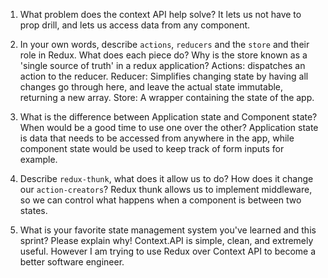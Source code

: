 1. What problem does the context API help solve?
    It lets us not have to prop drill, and lets us access data from any component.

2. In your own words, describe `actions`, `reducers` and the `store` and their role in Redux. What does each piece do? Why is the store known as a 'single source of truth' in a redux application?
    Actions: dispatches an action to the reducer.
    Reducer: Simplifies changing state by having all changes go through here,
    and leave the actual state immutable, returning a new array.
    Store: A wrapper containing the state of the app.

3. What is the difference between Application state and Component state? When would be a good time to use one over the other?
    Application state is data that needs to be accessed from anywhere in the app,
    while component state would be used to keep track of form inputs for example.

4. Describe `redux-thunk`, what does it allow us to do? How does it change our `action-creators`?
    Redux thunk allows us to implement middleware, so we can control what happens 
    when a component is between two states.

5. What is your favorite state management system you've learned and this sprint? Please explain why!
    Context.API is simple, clean, and extremely useful. However I am trying to use Redux
    over Context API to become a better software engineer.
